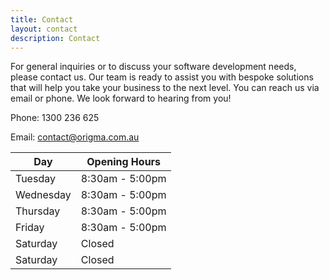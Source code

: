```yaml
---
title: Contact
layout: contact
description: Contact
---
```


For general inquiries or to discuss your software development needs, please contact us. Our team is ready to assist you with bespoke solutions that will help you take your business to the next level. You can reach us via email or phone. We look forward to hearing from you!

Phone: 1300 236 625

Email: contact@origma.com.au

| Day       | Opening Hours   |
| --------- | --------------- |
| Tuesday   | 8:30am - 5:00pm |
| Wednesday | 8:30am - 5:00pm |
| Thursday  | 8:30am - 5:00pm |
| Friday    | 8:30am - 5:00pm |
| Saturday  | Closed          |
| Saturday  | Closed          |
